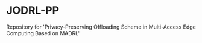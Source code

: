 # JODRL-PP
Repository for 'Privacy-Preserving Offloading Scheme in Multi-Access Edge Computing Based on MADRL'
